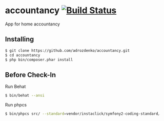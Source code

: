 accountancy [![Build Status](https://travis-ci.org/adrozdenko/accountancy.png?branch=master)](https://travis-ci.org/adrozdenko/accountancy)
===========

App for home accountancy 


Installing
----------
```bash
$ git clone https://github.com/adrozdenko/accountancy.git
$ cd accountancy
$ php bin/composer.phar install
```

Before Check-In
---------------
Run Behat
```bash
$ bin/behat --ansi
```
Run phpcs
```bash
$ bin/phpcs src/ --standard=vendor/instaclick/symfony2-coding-standard/Symfony2/
```

